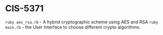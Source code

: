 # CIS-5371

```ruby aes_rsa.rb``` - A hybrid cryptographic scheme using AES and RSA
```ruby main.rb``` - the User Interface to choose different crypto algorithms.
